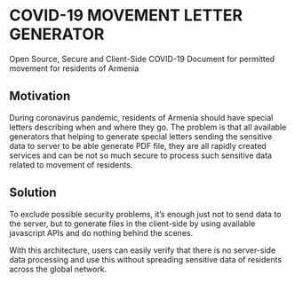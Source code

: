 # COVID-19 MOVEMENT LETTER GENERATOR
Open Source, Secure and Client-Side COVID-19 Document for permitted movement for residents of Armenia

## Motivation
During coronavirus pandemic, residents of Armenia should have special letters describing when and where they go. The problem is that all available generators that helping to generate special letters sending the sensitive data to server to be able generate PDF file, they are all rapidly created services and can be not so much secure to process such sensitive data related to movement of residents.

## Solution
To exclude possible security problems, it’s enough just not to send data to the server, but to generate files in the client-side by using available javascript APIs and do nothing behind the scenes.

With this architecture, users can easily verify that there is no server-side data processing and use this without spreading sensitive data of residents across the global network.
